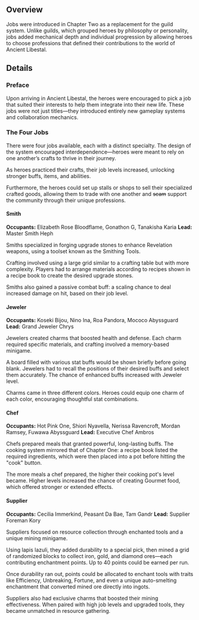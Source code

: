 <!-- title: Jobs -->
<!-- quote: 250 coins for one soup?! -->
<!-- chapter: 1 -->
<!-- images: (Jobs Overview) --->
<!-- model: false -->

## Overview

Jobs were introduced in Chapter Two as a replacement for the guild system. Unlike guilds, which grouped heroes by philosophy or personality, jobs added mechanical depth and individual progression by allowing heroes to choose professions that defined their contributions to the world of Ancient Libestal.

## Details

### Preface

Upon arriving in Ancient Libestal, the heroes were encouraged to pick a job that suited their interests to help them integrate into their new life. These jobs were not just titles—they introduced entirely new gameplay systems and collaboration mechanics.

### The Four Jobs

There were four jobs available, each with a distinct specialty. The design of the system encouraged interdependence—heroes were meant to rely on one another’s crafts to thrive in their journey.

As heroes practiced their crafts, their job levels increased, unlocking stronger buffs, items, and abilities.

Furthermore, the heroes could set up stalls or shops to sell their specialized crafted goods, allowing them to trade with one another and ~~scam~~ support the community through their unique professions.

#### Smith

**Occupants:** Elizabeth Rose Bloodflame, Gonathon G, Tanakisha Karia
**Lead:** Master Smith Heph

Smiths specialized in forging upgrade stones to enhance Revelation weapons, using a toolset known as the Smithing Tools.

Crafting involved using a large grid similar to a crafting table but with more complexity. Players had to arrange materials according to recipes shown in a recipe book to create the desired upgrade stones.

Smiths also gained a passive combat buff: a scaling chance to deal increased damage on hit, based on their job level.

#### Jeweler

**Occupants:** Koseki Bijou, Nino Ina, Roa Pandora, Mococo Abyssguard
**Lead:** Grand Jeweler Chrys

Jewelers created charms that boosted health and defense. Each charm required specific materials, and crafting involved a memory-based minigame.

A board filled with various stat buffs would be shown briefly before going blank. Jewelers had to recall the positions of their desired buffs and select them accurately. The chance of enhanced buffs increased with Jeweler level.

Charms came in three different colors. Heroes could equip one charm of each color, encouraging thoughtful stat combinations.

#### Chef

**Occupants:** Hot Pink One, Shiori Nyavella, Nerissa Ravencroft, Mordan Ramsey, Fuwawa Abyssguard
**Lead:** Executive Chef Ambros

Chefs prepared meals that granted powerful, long-lasting buffs. The cooking system mirrored that of Chapter One: a recipe book listed the required ingredients, which were then placed into a pot before hitting the "cook" button.

The more meals a chef prepared, the higher their cooking pot's level became. Higher levels increased the chance of creating Gourmet food, which offered stronger or extended effects.

#### Supplier

**Occupants:** Cecilia Immerkind, Peasant Da Bae, Tam Gandr
**Lead:** Supplier Foreman Kory

Suppliers focused on resource collection through enchanted tools and a unique mining minigame.

Using lapis lazuli, they added durability to a special pick, then mined a grid of randomized blocks to collect iron, gold, and diamond ores—each contributing enchantment points. Up to 40 points could be earned per run.

Once durability ran out, points could be allocated to enchant tools with traits like Efficiency, Unbreaking, Fortune, and even a unique auto-smelting enchantment that converted mined ore directly into ingots.

Suppliers also had exclusive charms that boosted their mining effectiveness. When paired with high job levels and upgraded tools, they became unmatched in resource gathering.

<!-- timestamps to add later -->
<!-- https://www.youtube.com/live/pEAXwijhfFY?si=4jbm3iseM7W5lCMp&t=16078 charm -->
